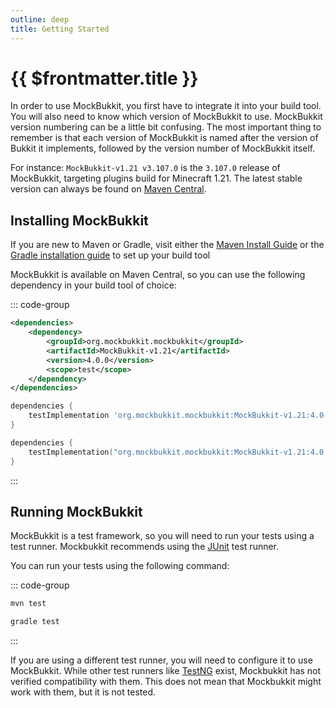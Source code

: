```yaml
---
outline: deep
title: Getting Started
---
```


# {{ $frontmatter.title }}

In order to use MockBukkit, you first have to integrate it into your build tool.
You will also need to know which version of MockBukkit to use.
MockBukkit version numbering can be a little bit confusing.
The most important thing to remember is that each version of MockBukkit is named after
the version of Bukkit it implements, followed by the version number of MockBukkit itself.

For instance: `MockBukkit-v1.21 v3.107.0` is the `3.107.0`
release of MockBukkit, targeting plugins build for Minecraft 1.21.
The latest stable version can always be found on
[Maven Central](https://search.maven.org/search?q=MockBukkit).

## Installing MockBukkit

If you are new to Maven or Gradle, visit either the [Maven Install Guide](https://maven.apache.org/install.html) or
the [Gradle installation guide](https://docs.gradle.org/current/userguide/installation.html)
to set up your build tool

MockBukkit is available on Maven Central, so you can use the following dependency
in your build tool of choice:

::: code-group

```xml [Maven]
<dependencies>
    <dependency>
        <groupId>org.mockbukkit.mockbukkit</groupId>
        <artifactId>MockBukkit-v1.21</artifactId>
        <version>4.0.0</version>
        <scope>test</scope>
    </dependency>
</dependencies>
```

```groovy [Gradle]
dependencies {
    testImplementation 'org.mockbukkit.mockbukkit:MockBukkit-v1.21:4.0.0'
}
```

```kotlin [Gradle Kotlin DSL]
dependencies {
    testImplementation("org.mockbukkit.mockbukkit:MockBukkit-v1.21:4.0.0")
}
```
:::

## Running MockBukkit

MockBukkit is a test framework, so you will need to run your tests using a test runner.
Mockbukkit recommends using the [JUnit](https://junit.org/junit5/) test runner.

You can run your tests using the following command:

::: code-group

```bash [Maven]
mvn test
```

```bash [Gradle]
gradle test
```

:::

If you are using a different test runner,
you will need to configure it to use MockBukkit.
While other test runners like [TestNG](https://testng.org/) exist,
Mockbukkit has not verified compatibility with them. This does not mean that
Mockbukkit might work with them, but it is not tested.
